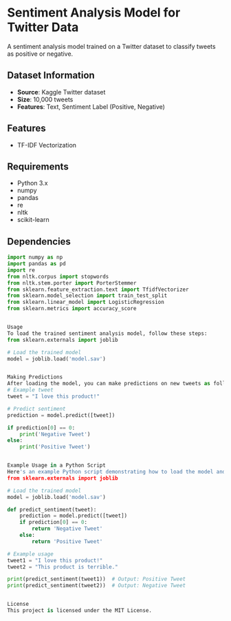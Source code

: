 # Sentiment Analysis Model for Twitter Data

A sentiment analysis model trained on a Twitter dataset to classify tweets as positive or negative.

## Dataset Information

- **Source**: Kaggle Twitter dataset
- **Size**: 10,000 tweets
- **Features**: Text, Sentiment Label (Positive, Negative)

## Features

- TF-IDF Vectorization

## Requirements

- Python 3.x
- numpy
- pandas
- re
- nltk
- scikit-learn

## Dependencies

```python
import numpy as np
import pandas as pd
import re
from nltk.corpus import stopwords
from nltk.stem.porter import PorterStemmer
from sklearn.feature_extraction.text import TfidfVectorizer
from sklearn.model_selection import train_test_split
from sklearn.linear_model import LogisticRegression
from sklearn.metrics import accuracy_score


Usage
To load the trained sentiment analysis model, follow these steps:
from sklearn.externals import joblib

# Load the trained model
model = joblib.load('model.sav')


Making Predictions
After loading the model, you can make predictions on new tweets as follows:
# Example tweet
tweet = "I love this product!"

# Predict sentiment
prediction = model.predict([tweet])

if prediction[0] == 0:
    print('Negative Tweet')
else:
    print('Positive Tweet')


Example Usage in a Python Script
Here's an example Python script demonstrating how to load the model and make predictions:
from sklearn.externals import joblib

# Load the trained model
model = joblib.load('model.sav')

def predict_sentiment(tweet):
    prediction = model.predict([tweet])
    if prediction[0] == 0:
        return 'Negative Tweet'
    else:
        return 'Positive Tweet'

# Example usage
tweet1 = "I love this product!"
tweet2 = "This product is terrible."

print(predict_sentiment(tweet1))  # Output: Positive Tweet
print(predict_sentiment(tweet2))  # Output: Negative Tweet


License
This project is licensed under the MIT License.
